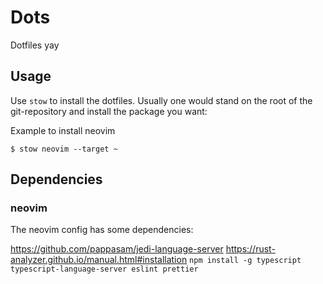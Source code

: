 # Dots

Dotfiles yay

## Usage

Use `stow` to install the dotfiles.
Usually one would stand on the root of the git-repository and install the package you want:

Example to install neovim

```
$ stow neovim --target ~
```



## Dependencies


### neovim

The neovim config has some dependencies:

https://github.com/pappasam/jedi-language-server
https://rust-analyzer.github.io/manual.html#installation
`npm install -g typescript typescript-language-server eslint prettier`

